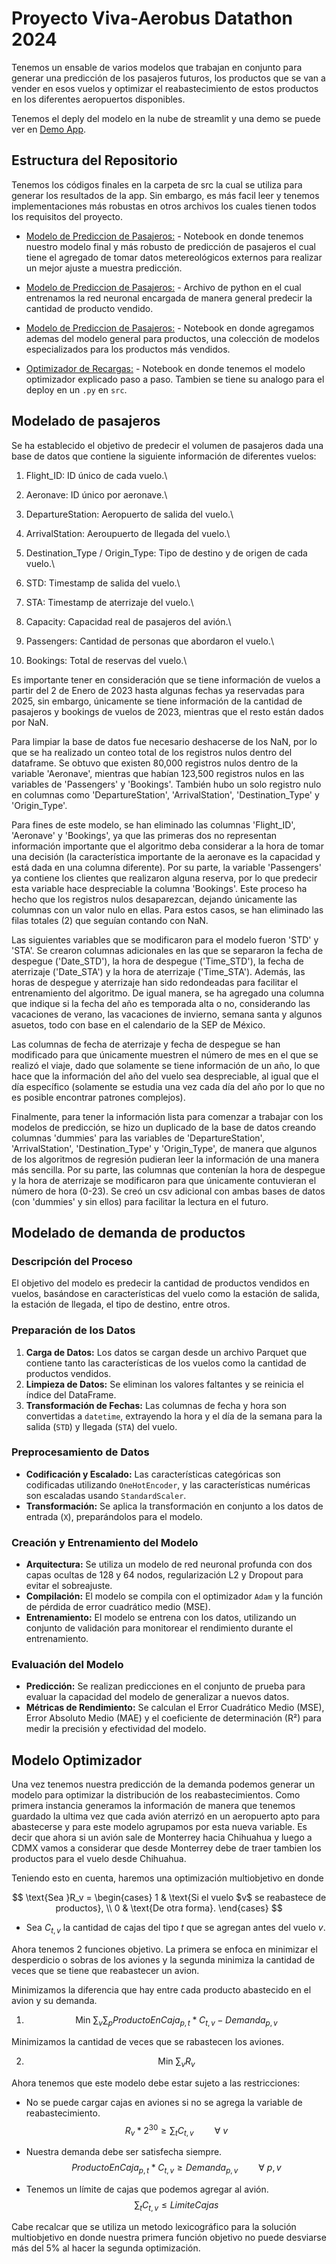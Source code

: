 # Proyecto Viva-Aerobus Datathon 2024

Tenemos un ensable de varios modelos que trabajan en conjunto para generar una predicción de los pasajeros futuros, los productos que se van a vender en esos vuelos y optimizar el reabastecimiento de estos productos en los diferentes aeropuertos disponibles. 

Tenemos el deply del modelo en la nube de streamlit y una demo se puede ver en [Demo App](https://viva-optimizer.streamlit.app/). 

## Estructura del Repositorio
Tenemos los códigos finales en la carpeta de src la cual se utiliza para generar los resultados de la app. Sin embargo, es más facil leer y tenemos implementaciones más robustas en otros archivos los cuales tienen todos los requisitos del proyecto. 

- [Modelo de Prediccion de Pasajeros:](test/Passengers.ipynb) - Notebook en donde tenemos nuestro modelo final y más robusto de predicción de pasajeros el cual tiene el agregado de tomar datos metereológicos externos para realizar un mejor ajuste a muestra predicción.

- [Modelo de Prediccion de Pasajeros:](src/prod_pred.py) - Archivo de python en el cual entrenamos la red neuronal encargada de manera general predecir la cantidad de producto vendido.

- [Modelo de Prediccion de Pasajeros:](src/prod_pred.py) - Notebook en donde agregamos ademas del modelo general para productos, una colección de modelos especializados para los productos más vendidos.

- [Optimizador de Recargas:](test/Optimizacion/FinalModel.ipynb) - Notebook en donde tenemos el modelo optimizador explicado paso a paso. Tambien se tiene su analogo para el deploy en un ``.py`` en `src`.


## Modelado de pasajeros

Se ha establecido el objetivo de predecir el volumen de pasajeros dada una base de datos que contiene la siguiente información de diferentes vuelos:

1) Flight_ID: ID único de cada vuelo.\\

2) Aeronave: ID único por aeronave.\\

3) DepartureStation: Aeropuerto de salida del vuelo.\\

4) ArrivalStation: Aeroupuerto de llegada del vuelo.\\

5) Destination_Type / Origin_Type: Tipo de destino y de origen de cada vuelo.\\

6) STD: Timestamp de salida del vuelo.\\

7) STA: Timestamp de aterrizaje del vuelo.\\

8) Capacity: Capacidad real de pasajeros del avión.\\

9) Passengers: Cantidad de personas que abordaron el vuelo.\\

10) Bookings: Total de reservas del vuelo.\\

Es importante tener en consideración que se tiene información de vuelos a partir del 2 de Enero de 2023 hasta algunas fechas ya reservadas para 2025, sin embargo, únicamente se tiene información de la cantidad de pasajeros y bookings de vuelos de 2023, mientras que el resto están dados por NaN.

Para limpiar la base de datos fue necesario deshacerse de los NaN, por lo que se ha realizado un conteo total de los registros nulos dentro del dataframe. Se obtuvo que existen 80,000 registros nulos dentro de la variable 'Aeronave', mientras que habían 123,500 registros nulos en las variables de 'Passengers' y 'Bookings'. También hubo un solo registro nulo en columnas como 'DepartureStation', 'ArrivalStation', 'Destination_Type' y 'Origin_Type'.

Para fines de este modelo, se han eliminado las columnas 'Flight_ID', 'Aeronave' y 'Bookings', ya que las primeras dos no representan información importante que el algoritmo deba considerar a la hora de tomar una decisión (la característica importante de la aeronave es la capacidad y está dada en una columna diferente). Por su parte, la variable 'Passengers' ya contiene los clientes que realizaron alguna reserva, por lo que predecir esta variable hace despreciable la columna 'Bookings'. Este proceso ha hecho que los registros nulos desaparezcan, dejando únicamente las columnas con un valor nulo en ellas. Para estos casos, se han eliminado las filas totales (2) que seguían contando con NaN.

Las siguientes variables que se modificaron para el modelo fueron 'STD' y 'STA'. Se crearon columnas adicionales en las que se separaron la fecha de despegue ('Date_STD'), la hora de despegue ('Time_STD'), la fecha de aterrizaje ('Date_STA') y la hora de aterrizaje ('Time_STA'). Además, las horas de despegue y aterrizaje han sido redondeadas para facilitar el entrenamiento del algoritmo. De igual manera, se ha agregado una columna que indique si la fecha del año es temporada alta o no, considerando las vacaciones de verano, las vacaciones de invierno, semana santa y algunos asuetos, todo con base en el calendario de la SEP de México.

Las columnas de fecha de aterrizaje y fecha de despegue se han modificado para que únicamente muestren el número de mes en el que se realizó el viaje, dado que solamente se tiene información de un año, lo que hace que la información del año del vuelo sea despreciable, al igual que el día específico (solamente se estudia una vez cada día del año por lo que no es posible encontrar patrones complejos).

Finalmente, para tener la información lista para comenzar a trabajar con los modelos de predicción, se hizo un duplicado de la base de datos creando columnas 'dummies' para las variables de 'DepartureStation', 'ArrivalStation', 'Destination_Type' y 'Origin_Type', de manera que algunos de los algoritmos de regresión pudieran leer la información de una manera más sencilla. Por su parte, las columnas que contenían la hora de despegue y la hora de aterrizaje se modificaron para que únicamente contuvieran el número de hora (0-23). Se creó un csv adicional con ambas bases de datos (con 'dummies' y sin ellos) para facilitar la lectura en el futuro.

## Modelado de demanda de productos

### Descripción del Proceso
El objetivo del modelo es predecir la cantidad de productos vendidos en vuelos, basándose en características del vuelo como la estación de salida, la estación de llegada, el tipo de destino, entre otros.

### Preparación de los Datos

1. **Carga de Datos:** Los datos se cargan desde un archivo Parquet que contiene tanto las características de los vuelos como la cantidad de productos vendidos.
2. **Limpieza de Datos:** Se eliminan los valores faltantes y se reinicia el índice del DataFrame.
3. **Transformación de Fechas:** Las columnas de fecha y hora son convertidas a `datetime`, extrayendo la hora y el día de la semana para la salida (`STD`) y llegada (`STA`) del vuelo.

### Preprocesamiento de Datos

- **Codificación y Escalado:** Las características categóricas son codificadas utilizando `OneHotEncoder`, y las características numéricas son escaladas usando `StandardScaler`.
- **Transformación:** Se aplica la transformación en conjunto a los datos de entrada (`X`), preparándolos para el modelo.

### Creación y Entrenamiento del Modelo

- **Arquitectura:** Se utiliza un modelo de red neuronal profunda con dos capas ocultas de 128 y 64 nodos, regularización L2 y Dropout para evitar el sobreajuste.
- **Compilación:** El modelo se compila con el optimizador `Adam` y la función de pérdida de error cuadrático medio (MSE).
- **Entrenamiento:** El modelo se entrena con los datos, utilizando un conjunto de validación para monitorear el rendimiento durante el entrenamiento.

### Evaluación del Modelo

- **Predicción:** Se realizan predicciones en el conjunto de prueba para evaluar la capacidad del modelo de generalizar a nuevos datos.
- **Métricas de Rendimiento:** Se calculan el Error Cuadrático Medio (MSE), Error Absoluto Medio (MAE) y el coeficiente de determinación (R²) para medir la precisión y efectividad del modelo.

## Modelo Optimizador

Una vez tenemos nuestra predicción de la demanda podemos generar un modelo para optimizar la distribución de los reabastecimientos. Como primera instancia generamos la información de manera que tenemos guardado la ultima vez que cada avión aterrizó en un aeropuerto apto para abastecerse y para este modelo agrupamos por esta nueva variable. Es decir que ahora si un avión sale de Monterrey hacia Chihuahua y luego a CDMX vamos a considerar que desde Monterrey debe de traer tambien los productos para el vuelo desde Chihuahua. 

Teniendo esto en cuenta, haremos una optimización multiobjetivo en donde

$$
\text{Sea     }R_v = \begin{cases} 
1 & \text{Si el vuelo $v$ se reabastece de productos}, \\
0 & \text{De otra forma}.
\end{cases}
$$

- Sea $C_{t,v}$ la cantidad de cajas del tipo $t$ que se agregan antes del vuelo $v$. 

Ahora tenemos 2 funciones objetivo. La primera se enfoca en minimizar el desperdicio o sobras de los aviones y la segunda minimiza la cantidad de veces que se tiene que reabastecer un avion. 

Minimizamos la diferencia que hay entre cada producto abastecido en el avion y su demanda. 

1) $$\text{Min      } \sum_v \sum_p ProductoEnCaja_{p,t} * C_{t,v} - Demanda_{p,v}$$


Minimizamos la cantidad de veces que se rabastecen los aviones. 

2) $$\text{Min      } \sum_v R_{v}$$

Ahora tenemos que este modelo debe estar sujeto a las restricciones:

- No se puede cargar cajas en aviones si no se agrega la variable de reabastecimiento. 
$$R_v * 2^{30} \geq \sum_t C_{t,v} \quad \quad \forall\ v$$

- Nuestra demanda debe ser satisfecha siempre.
$$ProductoEnCaja_{p,t} * C_{t,v} \geq Demanda_{p,v} \quad \quad \forall \ p,v$$

- Tenemos un límite de cajas que podemos agregar al avión.
$$\sum_t C_{t,v} \leq LimiteCajas$$

Cabe recalcar que se utiliza un metodo lexicográfico para la solución multiobjetivo en donde nuestra primera función objetivo no puede desviarse más del 5% al hacer la segunda optimización. 
